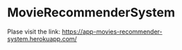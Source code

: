 # MovieRecommenderSystem
Plase visit the link:
https://app-movies-recommender-system.herokuapp.com/
